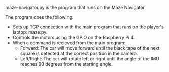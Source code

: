 maze-navigator.py is the program that runs on the Maze Navigator.

The program does the following:
- Sets up TCP connection with the main program that runs on the player's laptop: maze.py.
- Controls the motors using the GPIO on the Raspberry Pi 4.
- When a command is recieved from the main program:
    - Forward: The car will move forward until the black tape of the next square is detected at the correct position in the camera.
    - Left/Right: The car will rotate left or right until the angle of the IMU reaches 90 degrees from the starting angle.
